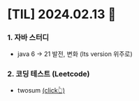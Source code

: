 # [TIL] 2024.02.13 📘

### 1. 자바 스터디
* java 6 → 21 발전, 변화 (lts version 위주로)

### 2. 코딩 테스트 (Leetcode)
* twosum [(click👆)](../study/coding-test/java/Level1/twosum.java)
